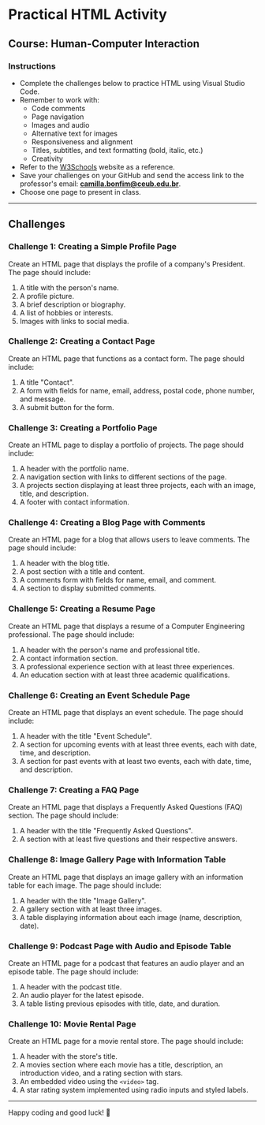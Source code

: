 # Practical HTML Activity

## Course: Human-Computer Interaction

### Instructions

- Complete the challenges below to practice HTML using Visual Studio Code.
- Remember to work with:
  - Code comments
  - Page navigation
  - Images and audio
  - Alternative text for images
  - Responsiveness and alignment
  - Titles, subtitles, and text formatting (bold, italic, etc.)
  - Creativity
- Refer to the [W3Schools](https://www.w3schools.com/html/default.asp) website as a reference.
- Save your challenges on your GitHub and send the access link to the professor's email: **camilla.bonfim@ceub.edu.br**.
- Choose one page to present in class.

---

## Challenges

### Challenge 1: Creating a Simple Profile Page
Create an HTML page that displays the profile of a company's President. The page should include:
1. A title with the person's name.
2. A profile picture.
3. A brief description or biography.
4. A list of hobbies or interests.
5. Images with links to social media.

### Challenge 2: Creating a Contact Page
Create an HTML page that functions as a contact form. The page should include:
1. A title "Contact".
2. A form with fields for name, email, address, postal code, phone number, and message.
3. A submit button for the form.

### Challenge 3: Creating a Portfolio Page
Create an HTML page to display a portfolio of projects. The page should include:
1. A header with the portfolio name.
2. A navigation section with links to different sections of the page.
3. A projects section displaying at least three projects, each with an image, title, and description.
4. A footer with contact information.

### Challenge 4: Creating a Blog Page with Comments
Create an HTML page for a blog that allows users to leave comments. The page should include:
1. A header with the blog title.
2. A post section with a title and content.
3. A comments form with fields for name, email, and comment.
4. A section to display submitted comments.

### Challenge 5: Creating a Resume Page
Create an HTML page that displays a resume of a Computer Engineering professional. The page should include:
1. A header with the person's name and professional title.
2. A contact information section.
3. A professional experience section with at least three experiences.
4. An education section with at least three academic qualifications.

### Challenge 6: Creating an Event Schedule Page
Create an HTML page that displays an event schedule. The page should include:
1. A header with the title "Event Schedule".
2. A section for upcoming events with at least three events, each with date, time, and description.
3. A section for past events with at least two events, each with date, time, and description.

### Challenge 7: Creating a FAQ Page
Create an HTML page that displays a Frequently Asked Questions (FAQ) section. The page should include:
1. A header with the title "Frequently Asked Questions".
2. A section with at least five questions and their respective answers.

### Challenge 8: Image Gallery Page with Information Table
Create an HTML page that displays an image gallery with an information table for each image. The page should include:
1. A header with the title "Image Gallery".
2. A gallery section with at least three images.
3. A table displaying information about each image (name, description, date).

### Challenge 9: Podcast Page with Audio and Episode Table
Create an HTML page for a podcast that features an audio player and an episode table. The page should include:
1. A header with the podcast title.
2. An audio player for the latest episode.
3. A table listing previous episodes with title, date, and duration.

### Challenge 10: Movie Rental Page
Create an HTML page for a movie rental store. The page should include:
1. A header with the store's title.
2. A movies section where each movie has a title, description, an introduction video, and a rating section with stars.
3. An embedded video using the `<video>` tag.
4. A star rating system implemented using radio inputs and styled labels.

---

Happy coding and good luck! 🚀
